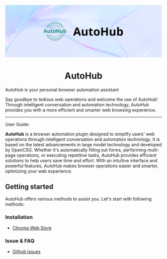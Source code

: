 <div align="center">

![AutoHub logo](static/img/AutoHub.jpeg)

</div>

<h1 align="center">AutoHub</h1>

AutoHub is your personal browser automation assistant

Say goodbye to tedious web operations and welcome the use of AutoHub! Through intelligent conversation and automation technology, AutoHub provides you with a more efficient and smarter web browsing experience.

___

User Guide: 

**AutoHub** is a browser automation plugin designed to simplify users' web operations through intelligent conversation and automation technology. It is based on the latest advancements in large model technology and developed by OpenCSG. Whether it's automatically filling out forms, performing multi-page operations, or executing repetitive tasks, AutoHub provides efficient solutions to help users save time and effort. With an intuitive interface and powerful features, AutoHub makes browser operations easier and smarter, optimizing your web experience.

## Getting started

AutoHub offers various methods to assist you. Let's start with following methods:

### **Installation**
- [Chrome Web Store](https://chromewebstore.google.com/detail/opencsg-autohub/nlolpocboolodbjkcakhdnnlhmlgpjgl?hl=zh-CN&utm_source=ext_sidebar)

### **Issue & FAQ**
- [Github Issues](https://github.com/OpenCSGs/AutoHub/issues)
